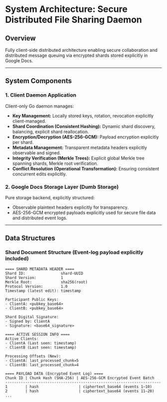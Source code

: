 # System Architecture: Secure Distributed File Sharing Daemon

## Overview
Fully client-side distributed architecture enabling secure collaboration and distributed message queuing via encrypted shards stored explicitly in Google Docs.

---

## System Components

### 1. Client Daemon Application
Client-only Go daemon manages:

- **Key Management:** Locally stored keys, rotation, revocation explicitly client-managed.
- **Shard Coordination (Consistent Hashing):** Dynamic shard discovery, balancing, explicit shard reallocation.
- **Encryption/Decryption (AES-256-GCM):** Payload encryption explicitly per shard.
- **Metadata Management:** Transparent metadata headers explicitly observable and signed.
- **Integrity Verification (Merkle Trees):** Explicit global Merkle tree spanning shards, Merkle root verification.
- **Conflict Resolution (Operational Transformation):** Ensuring consistent concurrent edits explicitly.

### 2. Google Docs Storage Layer (Dumb Storage)
Pure storage backend, explicitly structured:

- Observable plaintext headers explicitly for transparency.
- AES-256-GCM encrypted payloads explicitly used for secure file data and distributed event logs.

---

## Data Structures

### Shard Document Structure (Event-log payload explicitly included)

```plaintext
==== SHARD METADATA HEADER ====
Shard ID:                shard-UUID
Shard Version:           1
Merkle Root:             sha256(root)
Protocol Version:        1.0
Timestamp (latest edit): timestamp

Participant Public Keys:
- ClientA: <pubkey_base64>
- ClientB: <pubkey_base64>

Shard Digital Signature:
- Signed by: ClientA
- Signature: <base64_signature>

==== ACTIVE SESSION INFO ====
Active Clients:
- ClientA (Last seen: timestamp)
- ClientB (Last seen: timestamp)

Processing Offsets (New):
- ClientA: last_processed_chunk=5
- ClientB: last_processed_chunk=4

==== PAYLOAD DATA (Encrypted Event Log) ====
Chunk ID | Chunk Hash (SHA-256) | AES-256-GCM Encrypted Event Batch
----------------------------------------------------------------------
1        | hash                  | ciphertext_base64 (events 1–10)
2        | hash                  | ciphertext_base64 (events 11–20)
...
